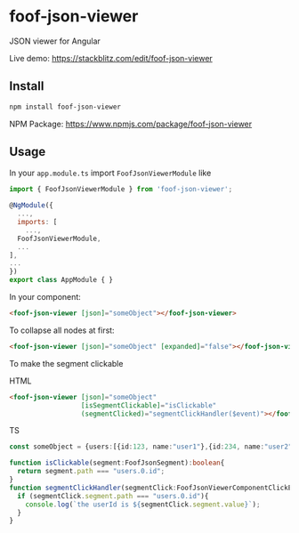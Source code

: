 # foof-json-viewer

JSON viewer for Angular

Live demo: https://stackblitz.com/edit/foof-json-viewer

## Install
```bash
npm install foof-json-viewer
```
NPM Package: https://www.npmjs.com/package/foof-json-viewer

## Usage

In your `app.module.ts` import `FoofJsonViewerModule` like
```js
import { FoofJsonViewerModule } from 'foof-json-viewer';

@NgModule({
  ...,
  imports: [
    ...,
  FoofJsonViewerModule,
  ...
],
...
})
export class AppModule { }
```

In your component:
```html
<foof-json-viewer [json]="someObject"></foof-json-viewer>
```

To collapse all nodes at first:
```html
<foof-json-viewer [json]="someObject" [expanded]="false"></foof-json-viewer>
```

To make the segment clickable

HTML
```html
<foof-json-viewer [json]="someObject"
                  [isSegmentClickable]="isClickable"
                  (segmentClicked)="segmentClickHandler($event)"></foof-json-viewer>
```
TS
```typescript
const someObject = {users:[{id:123, name:"user1"},{id:234, name:"user2"}]};

function isClickable(segment:FoofJsonSegment):boolean{
  return segment.path === "users.0.id";
}
function segmentClickHandler(segmentClick:FoofJsonViewerComponentClickEvent){
  if (segmentClick.segment.path === "users.0.id"){
    console.log(`the userId is ${segmentClick.segment.value}`);
  }
}
```

